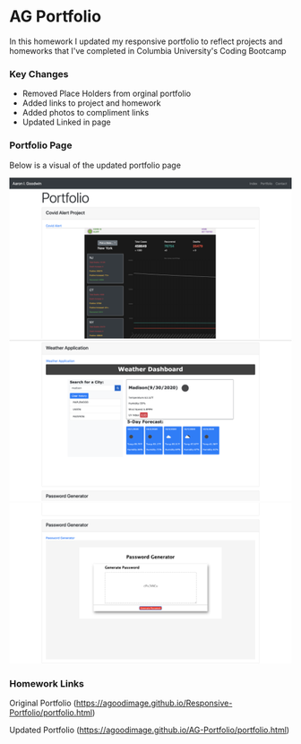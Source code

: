 # AG Portfolio
In this homework I updated my responsive portfolio to reflect projects and homeworks that I've completed in Columbia University's Coding Bootcamp

### Key Changes
- Removed Place Holders from orginal portfolio
- Added links to project and homework
- Added photos to compliment links
- Updated Linked in page

### Portfolio Page
Below is a visual of the updated portfolio page

![AG Portfolio 1](/assets/images/PortSH1.png)
![AG Portfolio 2](/assets/images/PortSH2.png)
![AG Portfolio 3](/assets/images/PortSH3.png)

### Homework Links
Original Portfolio
(https://agoodimage.github.io/Responsive-Portfolio/portfolio.html)

Updated Portfolio
(https://agoodimage.github.io/AG-Portfolio/portfolio.html)